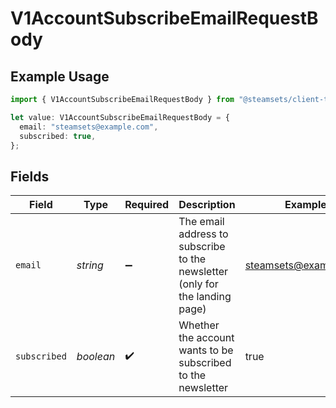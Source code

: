 # V1AccountSubscribeEmailRequestBody

## Example Usage

```typescript
import { V1AccountSubscribeEmailRequestBody } from "@steamsets/client-ts/models/components";

let value: V1AccountSubscribeEmailRequestBody = {
  email: "steamsets@example.com",
  subscribed: true,
};
```

## Fields

| Field                                                                        | Type                                                                         | Required                                                                     | Description                                                                  | Example                                                                      |
| ---------------------------------------------------------------------------- | ---------------------------------------------------------------------------- | ---------------------------------------------------------------------------- | ---------------------------------------------------------------------------- | ---------------------------------------------------------------------------- |
| `email`                                                                      | *string*                                                                     | :heavy_minus_sign:                                                           | The email address to subscribe to the newsletter (only for the landing page) | steamsets@example.com                                                        |
| `subscribed`                                                                 | *boolean*                                                                    | :heavy_check_mark:                                                           | Whether the account wants to be subscribed to the newsletter                 | true                                                                         |